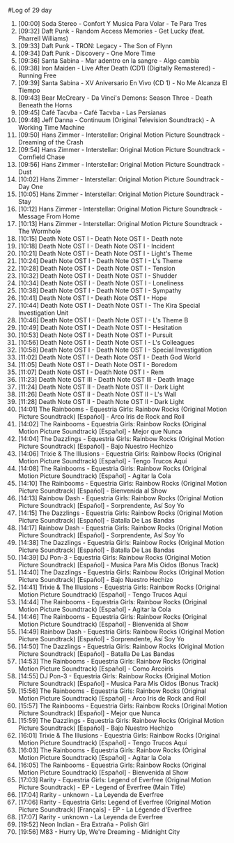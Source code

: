 #Log of 29 day

1. [00:00] Soda Stereo - Confort Y Musica Para Volar - Te Para Tres
1. [09:32] Daft Punk - Random Access Memories - Get Lucky (feat. Pharrell Williams)
1. [09:33] Daft Punk - TRON: Legacy - The Son of Flynn
1. [09:34] Daft Punk - Discovery - One More Time
1. [09:36] Santa Sabina - Mar adentro en la sangre - Algo cambia
1. [09:38] Iron Maiden - Live After Death (CD1) (Digitally Remastered) - Running Free
1. [09:39] Santa Sabina - XV Aniversario En Vivo (CD 1) - No Me Alcanza El Tiempo
1. [09:43] Bear McCreary - Da Vinci's Demons: Season Three - Death Beneath the Horns
1. [09:45] Café Tacvba - Café Tacvba - Las Persianas
1. [09:48] Jeff Danna - Continuum (Original Television Soundtrack) - A Working Time Machine
1. [09:50] Hans Zimmer - Interstellar: Original Motion Picture Soundtrack - Dreaming of the Crash
1. [09:54] Hans Zimmer - Interstellar: Original Motion Picture Soundtrack - Cornfield Chase
1. [09:56] Hans Zimmer - Interstellar: Original Motion Picture Soundtrack - Dust
1. [10:02] Hans Zimmer - Interstellar: Original Motion Picture Soundtrack - Day One
1. [10:05] Hans Zimmer - Interstellar: Original Motion Picture Soundtrack - Stay
1. [10:12] Hans Zimmer - Interstellar: Original Motion Picture Soundtrack - Message From Home
1. [10:13] Hans Zimmer - Interstellar: Original Motion Picture Soundtrack - The Wormhole
1. [10:15] Death Note OST I - Death Note OST I - Death note
1. [10:18] Death Note OST I - Death Note OST I - Incident
1. [10:21] Death Note OST I - Death Note OST I - Light's Theme
1. [10:24] Death Note OST I - Death Note OST I - L's Theme
1. [10:28] Death Note OST I - Death Note OST I - Tension
1. [10:32] Death Note OST I - Death Note OST I - Shudder
1. [10:34] Death Note OST I - Death Note OST I - Loneliness
1. [10:38] Death Note OST I - Death Note OST I - Sympathy
1. [10:41] Death Note OST I - Death Note OST I - Hope
1. [10:44] Death Note OST I - Death Note OST I - The Kira Special Investigation Unit
1. [10:46] Death Note OST I - Death Note OST I - L's Theme B
1. [10:49] Death Note OST I - Death Note OST I - Hesitation
1. [10:53] Death Note OST I - Death Note OST I - Pursuit
1. [10:56] Death Note OST I - Death Note OST I - L's Colleagues
1. [10:58] Death Note OST I - Death Note OST I - Special Investigation
1. [11:02] Death Note OST I - Death Note OST I - Death God World
1. [11:05] Death Note OST I - Death Note OST I - Boredom
1. [11:07] Death Note OST I - Death Note OST I - Rem
1. [11:23] Death Note OST III - Death Note OST III - Death Image
1. [11:24] Death Note OST II - Death Note OST II - Dark Light
1. [11:26] Death Note OST II - Death Note OST II - L's Wall
1. [11:28] Death Note OST II - Death Note OST II - Dark Light
1. [14:01] The Rainbooms - Equestria Girls: Rainbow Rocks (Original Motion Picture Soundtrack) [Español] - Arco Iris de Rock and Roll
1. [14:02] The Rainbooms - Equestria Girls: Rainbow Rocks (Original Motion Picture Soundtrack) [Español] - Mejor que Nunca
1. [14:04] The Dazzlings - Equestria Girls: Rainbow Rocks (Original Motion Picture Soundtrack) [Español] - Bajo Nuestro Hechizo
1. [14:06] Trixie & The Illusions - Equestria Girls: Rainbow Rocks (Original Motion Picture Soundtrack) [Español] - Tengo Trucos Aquí
1. [14:08] The Rainbooms - Equestria Girls: Rainbow Rocks (Original Motion Picture Soundtrack) [Español] - Agitar la Cola
1. [14:10] The Rainbooms - Equestria Girls: Rainbow Rocks (Original Motion Picture Soundtrack) [Español] - Bienvenida al Show
1. [14:13] Rainbow Dash - Equestria Girls: Rainbow Rocks (Original Motion Picture Soundtrack) [Español] - Sorprendente, Así Soy Yo
1. [14:15] The Dazzlings - Equestria Girls: Rainbow Rocks (Original Motion Picture Soundtrack) [Español] - Batalla De Las Bandas
1. [14:17] Rainbow Dash - Equestria Girls: Rainbow Rocks (Original Motion Picture Soundtrack) [Español] - Sorprendente, Así Soy Yo
1. [14:38] The Dazzlings - Equestria Girls: Rainbow Rocks (Original Motion Picture Soundtrack) [Español] - Batalla De Las Bandas
1. [14:39] DJ Pon-3 - Equestria Girls: Rainbow Rocks (Original Motion Picture Soundtrack) [Español] - Musica Para Mis Oidos (Bonus Track)
1. [14:40] The Dazzlings - Equestria Girls: Rainbow Rocks (Original Motion Picture Soundtrack) [Español] - Bajo Nuestro Hechizo
1. [14:41] Trixie & The Illusions - Equestria Girls: Rainbow Rocks (Original Motion Picture Soundtrack) [Español] - Tengo Trucos Aquí
1. [14:44] The Rainbooms - Equestria Girls: Rainbow Rocks (Original Motion Picture Soundtrack) [Español] - Agitar la Cola
1. [14:46] The Rainbooms - Equestria Girls: Rainbow Rocks (Original Motion Picture Soundtrack) [Español] - Bienvenida al Show
1. [14:49] Rainbow Dash - Equestria Girls: Rainbow Rocks (Original Motion Picture Soundtrack) [Español] - Sorprendente, Así Soy Yo
1. [14:50] The Dazzlings - Equestria Girls: Rainbow Rocks (Original Motion Picture Soundtrack) [Español] - Batalla De Las Bandas
1. [14:53] The Rainbooms - Equestria Girls: Rainbow Rocks (Original Motion Picture Soundtrack) [Español] - Como Arcoiris
1. [14:55] DJ Pon-3 - Equestria Girls: Rainbow Rocks (Original Motion Picture Soundtrack) [Español] - Musica Para Mis Oidos (Bonus Track)
1. [15:56] The Rainbooms - Equestria Girls: Rainbow Rocks (Original Motion Picture Soundtrack) [Español] - Arco Iris de Rock and Roll
1. [15:57] The Rainbooms - Equestria Girls: Rainbow Rocks (Original Motion Picture Soundtrack) [Español] - Mejor que Nunca
1. [15:59] The Dazzlings - Equestria Girls: Rainbow Rocks (Original Motion Picture Soundtrack) [Español] - Bajo Nuestro Hechizo
1. [16:01] Trixie & The Illusions - Equestria Girls: Rainbow Rocks (Original Motion Picture Soundtrack) [Español] - Tengo Trucos Aquí
1. [16:03] The Rainbooms - Equestria Girls: Rainbow Rocks (Original Motion Picture Soundtrack) [Español] - Agitar la Cola
1. [16:05] The Rainbooms - Equestria Girls: Rainbow Rocks (Original Motion Picture Soundtrack) [Español] - Bienvenida al Show
1. [17:03] Rarity - Equestria Girls: Legend of Everfree (Original Motion Picture Soundtrack) - EP - Legend of Everfree (Main Title)
1. [17:04] Rarity - unknown - La Leyenda de Everfree
1. [17:06] Rarity - Equestria Girls: Legend of Everfree (Original Motion Picture Soundtrack) [Français] - EP - La Légende d'Everfree
1. [17:07] Rarity - unknown - La Leyenda de Everfree
1. [19:52] Neon Indian - Era Extraña - Polish Girl
1. [19:56] M83 - Hurry Up, We're Dreaming - Midnight City
